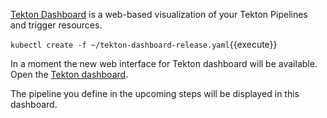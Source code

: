 [Tekton Dashboard](https://github.com/tektoncd/dashboard) is a web-based visualization of your Tekton Pipelines and trigger resources.

`kubectl create -f ~/tekton-dashboard-release.yaml`{{execute}}

In a moment the new web interface for Tekton dashboard will be available. Open the [Tekton dashboard](https://[[HOST_SUBDOMAIN]]-31500-[[KATACODA_HOST]].environments.katacoda.com/).

The pipeline you define in the upcoming steps will be displayed in this dashboard.
